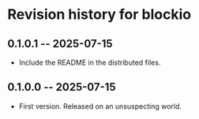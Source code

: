 # Revision history for blockio

## 0.1.0.1 -- 2025-07-15

* Include the README in the distributed files.

## 0.1.0.0 -- 2025-07-15

* First version. Released on an unsuspecting world.
